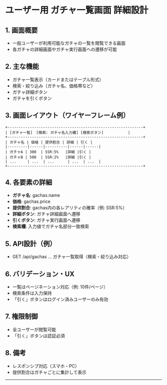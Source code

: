 # ユーザー用 ガチャ一覧画面 詳細設計

## 1. 画面概要
- 一般ユーザーが利用可能なガチャの一覧を閲覧できる画面
- 各ガチャの詳細画面やガチャ実行画面への遷移が可能

## 2. 主な機能
- ガチャ一覧表示（カードまたはテーブル形式）
- 検索・絞り込み（ガチャ名、価格帯など）
- ガチャ詳細ボタン
- ガチャを引くボタン

## 3. 画面レイアウト（ワイヤーフレーム例）

```
+-------------------------------------------------------------+
| [ガチャ一覧]　[検索: ガチャ名入力欄] [検索ボタン]           |
+-------------------------------------------------------------+
| ガチャ名 | 価格 | 提供割合 | 詳細 | 引く |
|---------|------|----------|------|------|
| ガチャA | 300  | SSR:5%   |詳細 |引く |
| ガチャB | 500  | SSR:2%   |詳細 |引く |
| ...     | ...  | ...      | ...  | ...  |
+-------------------------------------------------------------+
```

## 4. 各要素の詳細
- **ガチャ名**: gachas.name
- **価格**: gachas.price
- **提供割合**: gachas内の各レアリティの確率（例: SSR:5%）
- **詳細ボタン**: ガチャ詳細画面へ遷移
- **引くボタン**: ガチャ実行画面へ遷移
- **検索欄**: 入力値でガチャ名部分一致検索

## 5. API設計（例）
- GET   /api/gachas         ... ガチャ一覧取得（検索・絞り込み対応）

## 6. バリデーション・UX
- 一覧はページネーション対応（例: 10件/ページ）
- 検索条件は入力保持
- 「引く」ボタンはログイン済みユーザーのみ有効

## 7. 権限制御
- 全ユーザーが閲覧可能
- 「引く」ボタンは認証必須

## 8. 備考
- レスポンシブ対応（スマホ・PC）
- 提供割合はガチャごとに集計して表示

---
